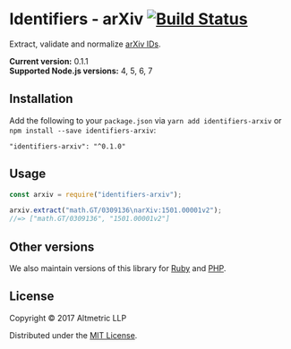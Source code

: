 # Identifiers - arXiv [![Build Status](https://travis-ci.org/altmetric/identifiers-arxiv.svg?branch=master)](https://travis-ci.org/altmetric/identifiers-arxiv)

Extract, validate and normalize [arXiv IDs](https://arxiv.org/help/arxiv_identifier).

**Current version:** 0.1.1  
**Supported Node.js versions:** 4, 5, 6, 7

## Installation

Add the following to your `package.json` via `yarn add identifiers-arxiv` or `npm install --save identifiers-arxiv`:

```shell
"identifiers-arxiv": "^0.1.0"
```

## Usage

```javascript
const arxiv = require("identifiers-arxiv");

arxiv.extract("math.GT/0309136\narXiv:1501.00001v2");
//=> ["math.GT/0309136", "1501.00001v2"]
```

## Other versions

We also maintain versions of this library for [Ruby](https://github.com/altmetric/identifiers) and [PHP](https://github.com/altmetric/php-identifiers).

## License

Copyright © 2017 Altmetric LLP

Distributed under the [MIT License](http://opensource.org/licenses/MIT).
